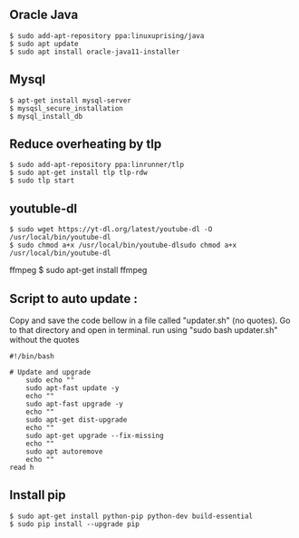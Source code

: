 Oracle Java
-
	$ sudo add-apt-repository ppa:linuxuprising/java
	$ sudo apt update
	$ sudo apt install oracle-java11-installer

Mysql
-
	$ apt-get install mysql-server
	$ mysqsl_secure_installation
	$ mysql_install_db

Reduce overheating by tlp
-
	$ sudo add-apt-repository ppa:linrunner/tlp
	$ sudo apt-get install tlp tlp-rdw
	$ sudo tlp start

youtuble-dl
-
	$ sudo wget https://yt-dl.org/latest/youtube-dl -O /usr/local/bin/youtube-dl
	$ sudo chmod a+x /usr/local/bin/youtube-dlsudo chmod a+x /usr/local/bin/youtube-dl

ffmpeg
	$ sudo apt-get install ffmpeg


Script to auto update :
-
Copy and save the code bellow in a file called "updater.sh" (no quotes). Go to that directory and open in terminal. run using "sudo bash updater.sh" without the quotes


	#!/bin/bash

	# Update and upgrade
		sudo echo ""
		sudo apt-fast update -y
		echo ""
		sudo apt-fast upgrade -y
		echo ""
		sudo apt-get dist-upgrade
		echo ""
		sudo apt-get upgrade --fix-missing
		echo ""
		sudo apt autoremove
		echo ""
	read h

Install pip
-
	$ sudo apt-get install python-pip python-dev build-essential 
	$ sudo pip install --upgrade pip 

